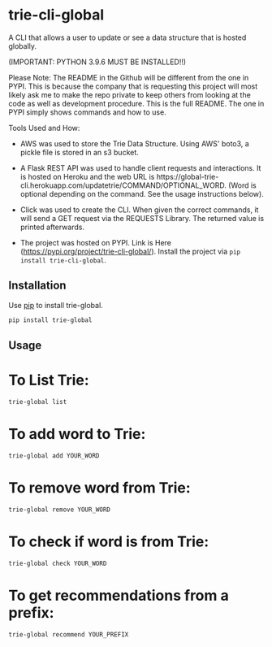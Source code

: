 # trie-cli-global

A CLI that allows a user to update or see a data structure that is hosted globally.

(IMPORTANT: PYTHON 3.9.6 MUST BE INSTALLED!!)

Please Note: 
    The README in the Github will be different from the one in PYPI. This is because the company that is requesting this project will most likely ask me to make the repo       private to keep others from looking at the code as well as development procedure. This is the full README. The one in PYPI simply shows commands and how to use. 
    
Tools Used and How: 
- AWS was used to store the Trie Data Structure. Using AWS' boto3, a pickle file is stored in an s3 bucket. 
    
- A Flask REST API was used to handle client requests and interactions. It is hosted on Heroku and the web URL is https://global-trie-     cli.herokuapp.com/updatetrie/COMMAND/OPTIONAL_WORD. (Word is optional depending on the command. See the usage instructions below). 
    
- Click was used to create the CLI. When given the correct commands, it will send a GET request via the REQUESTS Library. The returned value is printed afterwards. 
    
- The project was hosted on PYPI. Link is Here (https://pypi.org/project/trie-cli-global/). Install the project via ```pip install trie-cli-global```. 
    
## Installation

Use [pip](https://pip.pypa.io/en/stable/) to install trie-global.

```bash
pip install trie-global
```

## Usage

# To List Trie:
```
trie-global list
```

# To add word to Trie:
```
trie-global add YOUR_WORD
```

# To remove word from Trie:
```
trie-global remove YOUR_WORD
```

# To check if word is from Trie:
```
trie-global check YOUR_WORD
```

# To get recommendations from a prefix:

```
trie-global recommend YOUR_PREFIX
```
